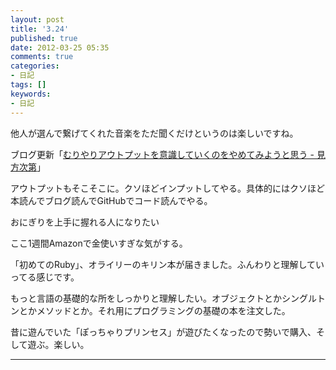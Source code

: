 ```yaml
---
layout: post
title: '3.24'
published: true
date: 2012-03-25 05:35
comments: true
categories:
- 日記
tags: []
keywords:
- 日記
---
```

他人が選んで繋げてくれた音楽をただ聞くだけというのは楽しいですね。

ブログ更新「[むりやりアウトプットを意識していくのをやめてみようと思う - 見方次第](http://soramugi.hateblo.jp/entry/2012/03/24/150431 "むりやりアウトプットを意識していくのをやめてみようと思う - 見方次第")」

アウトプットもそこそこに。クソほどインプットしてやる。具体的にはクソほど本読んでブログ読んでGitHubでコード読んでやる。

おにぎりを上手に握れる人になりたい

ここ1週間Amazonで金使いすぎな気がする。

「初めてのRuby」、オライリーのキリン本が届きました。ふんわりと理解していってる感じです。

もっと言語の基礎的な所をしっかりと理解したい。オブジェクトとかシングルトンとかメソッドとか。それ用にプログラミングの基礎の本を注文した。

昔に遊んでいた「ぽっちゃりプリンセス」が遊びたくなったので勢いで購入、そして遊ぶ。楽しい。

---

